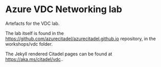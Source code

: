 # Azure VDC Networking lab

Artefacts for the VDC lab.

The lab itself is found in the <https://github.com/azurecitadel/azurecitadel.github.io> repository, in the workshops/vdc folder.

The Jekyll rendered Citadel pages can be found at <https://aka.ms/citadel/vdc>..
